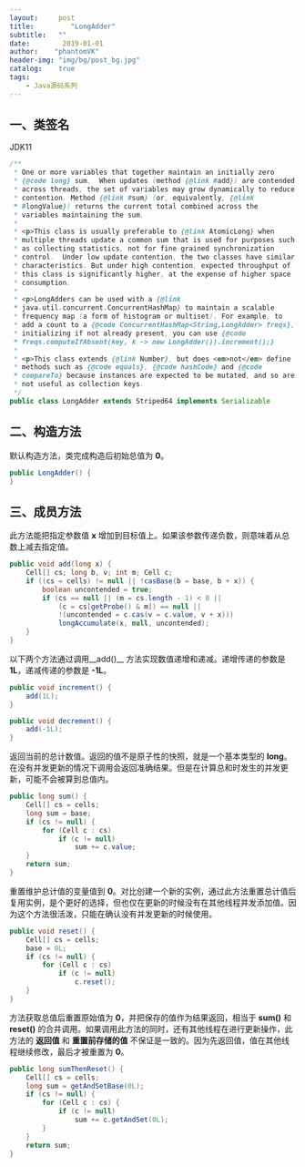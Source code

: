 ```yaml
---
layout:     post
title:         "LongAdder"
subtitle:   ""
date:        2019-01-01
author:    "phantomVK"
header-img: "img/bg/post_bg.jpg"
catalog:    true
tags:
    - Java源码系列
---
```


## 一、类签名

JDK11

```java
/**
 * One or more variables that together maintain an initially zero
 * {@code long} sum.  When updates (method {@link #add}) are contended
 * across threads, the set of variables may grow dynamically to reduce
 * contention. Method {@link #sum} (or, equivalently, {@link
 * #longValue}) returns the current total combined across the
 * variables maintaining the sum.
 *
 * <p>This class is usually preferable to {@link AtomicLong} when
 * multiple threads update a common sum that is used for purposes such
 * as collecting statistics, not for fine-grained synchronization
 * control.  Under low update contention, the two classes have similar
 * characteristics. But under high contention, expected throughput of
 * this class is significantly higher, at the expense of higher space
 * consumption.
 *
 * <p>LongAdders can be used with a {@link
 * java.util.concurrent.ConcurrentHashMap} to maintain a scalable
 * frequency map (a form of histogram or multiset). For example, to
 * add a count to a {@code ConcurrentHashMap<String,LongAdder> freqs},
 * initializing if not already present, you can use {@code
 * freqs.computeIfAbsent(key, k -> new LongAdder()).increment();}
 *
 * <p>This class extends {@link Number}, but does <em>not</em> define
 * methods such as {@code equals}, {@code hashCode} and {@code
 * compareTo} because instances are expected to be mutated, and so are
 * not useful as collection keys.
 */
public class LongAdder extends Striped64 implements Serializable
```

## 二、构造方法

默认构造方法，类完成构造后初始总值为 __0__。

```java
public LongAdder() {
}
```

## 三、成员方法

此方法能把指定参数值 __x__ 增加到目标值上。如果该参数传递负数，则意味着从总数上减去指定值。

```java
public void add(long x) {
    Cell[] cs; long b, v; int m; Cell c;
    if ((cs = cells) != null || !casBase(b = base, b + x)) {
        boolean uncontended = true;
        if (cs == null || (m = cs.length - 1) < 0 ||
            (c = cs[getProbe() & m]) == null ||
            !(uncontended = c.cas(v = c.value, v + x)))
            longAccumulate(x, null, uncontended);
    }
}
```

以下两个方法通过调用__add()__ 方法实现数值递增和递减。递增传递的参数是 __1L__，递减传递的参数是 __-1L__。

```java
public void increment() {
    add(1L);
}

public void decrement() {
    add(-1L);
}
```

返回当前的总计数值。返回的值不是原子性的快照，就是一个基本类型的 __long__。在没有并发更新的情况下调用会返回准确结果。但是在计算总和时发生的并发更新，可能不会被算到总值内。

```java
public long sum() {
    Cell[] cs = cells;
    long sum = base;
    if (cs != null) {
        for (Cell c : cs)
            if (c != null)
                sum += c.value;
    }
    return sum;
}
```

重置维护总计值的变量值到 __0__。对比创建一个新的实例，通过此方法重置总计值后复用实例，是个更好的选择，但也仅在更新的时候没有在其他线程并发添加值。因为这个方法很活泼，只能在确认没有并发更新的时候使用。 

```java
public void reset() {
    Cell[] cs = cells;
    base = 0L;
    if (cs != null) {
        for (Cell c : cs)
            if (c != null)
                c.reset();
    }
}
```

方法获取总值后重置原始值为 __0__，并把保存的值作为结果返回，相当于 __sum()__ 和 __reset()__ 的合并调用。如果调用此方法的同时，还有其他线程在进行更新操作，此方法的 __返回值__ 和 __重置前存储的值__ 不保证是一致的。因为先返回值，值在其他线程继续修改，最后才被重置为 __0__。

```java
public long sumThenReset() {
    Cell[] cs = cells;
    long sum = getAndSetBase(0L);
    if (cs != null) {
        for (Cell c : cs) {
            if (c != null)
                sum += c.getAndSet(0L);
        }
    }
    return sum;
}
```
